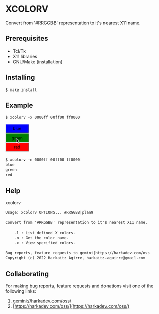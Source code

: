# XCOLORV

Convert from '#RRGGBB' representation to it's nearest X11 name.

## Prerequisites

- Tcl/Tk
- X11 libraries
- GNU/Make (installation)

## Installing

    $ make install

## Example

    $ xcolorv -x 0000ff 00ff00 ff0000

![image](./xcolorv.png)

    $ xcolorv -n 0000ff 00ff00 ff0000
    blue
    green
    red

## Help

xcolorv

    Usage: xcolorv OPTIONS... #RRGGBB|plan9
    
    Convert from '#RRGGBB' representation to it's nearest X11 name.
    
        -l : List defined X colors.
        -n : Get the color name.
        -x : View specified colors.
    
    Bug reports, feature requests to gemini|https://harkadev.com/oss
    Copyright (c) 2022 Harkaitz Agirre, harkaitz.aguirre@gmail.com

## Collaborating

For making bug reports, feature requests and donations visit
one of the following links:

1. [gemini://harkadev.com/oss/](gemini://harkadev.com/oss/)
2. [https://harkadev.com/oss/](https://harkadev.com/oss/)

